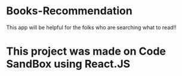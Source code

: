 # Books-Recommendation
This app will be helpful for the folks who are searching what to read!!
<h1>This project was made on Code SandBox using React.JS <h1>
